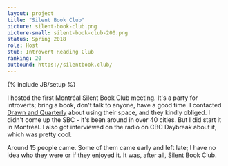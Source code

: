 ```yaml
---
layout: project
title: "Silent Book Club"
picture: silent-book-club.png
picture-small: silent-book-club-200.png
status: Spring 2018
role: Host
stub: Introvert Reading Club
ranking: 20
outbound: https://silentbook.club/
---
```

{% include JB/setup %}

I hosted the first Montréal Silent Book Club meeting. It's a party for introverts; bring a book, don't talk to anyone, have a good time. I contacted [Drawn and Quarterly](https://www.drawnandquarterly.com/) about using their space, and they kindly obliged. I didn't come up the SBC - it's been around in over 40 cities. But I did start it in Montréal. I also got interviewed on the radio on CBC Daybreak about it, which was pretty cool.

Around 15 people came. Some of them came early and left late; I have no idea who they were or if they enjoyed it. It was, after all, Silent Book Club.